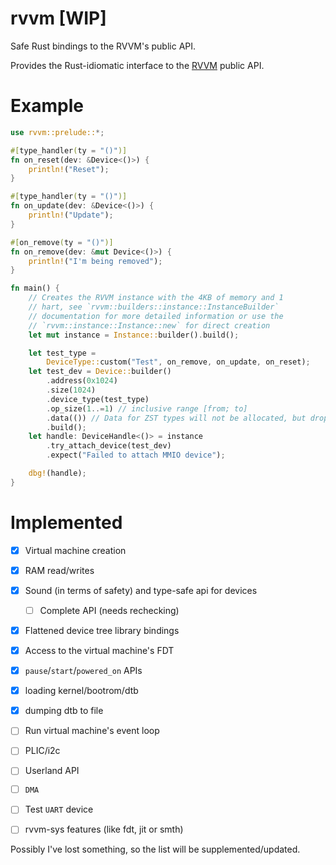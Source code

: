 # rvvm [WIP]

Safe Rust bindings to the RVVM's public API.

Provides the Rust-idiomatic interface to the [RVVM](https://github.com/lekkit/rvvm) public API.

# Example

```rust
use rvvm::prelude::*;

#[type_handler(ty = "()")]
fn on_reset(dev: &Device<()>) {
    println!("Reset");
}

#[type_handler(ty = "()")]
fn on_update(dev: &Device<()>) {
    println!("Update");
}

#[on_remove(ty = "()")]
fn on_remove(dev: &mut Device<()>) {
    println!("I'm being removed");
}

fn main() {
    // Creates the RVVM instance with the 4KB of memory and 1
    // hart, see `rvvm::builders::instance::InstanceBuilder`
    // documentation for more detailed information or use the
    // `rvvm::instance::Instance::new` for direct creation
    let mut instance = Instance::builder().build();

    let test_type =
        DeviceType::custom("Test", on_remove, on_update, on_reset);
    let test_dev = Device::builder()
        .address(0x1024)
        .size(1024)
        .device_type(test_type)
        .op_size(1..=1) // inclusive range [from; to]
        .data(()) // Data for ZST types will not be allocated, but dropped
        .build();
    let handle: DeviceHandle<()> = instance
        .try_attach_device(test_dev)
        .expect("Failed to attach MMIO device");

    dbg!(handle);
}

```

# Implemented

- [x] Virtual machine creation
- [x] RAM read/writes
- [x] Sound (in terms of safety) and type-safe api for devices
  - [ ] Complete API (needs rechecking)
- [x] Flattened device tree library bindings
- [x] Access to the virtual machine's FDT
- [x] `pause`/`start`/`powered_on` APIs

- [x] loading kernel/bootrom/dtb
- [x] dumping dtb to file
- [ ] Run virtual machine's event loop
- [ ] PLIC/i2c
- [ ] Userland API
- [ ] `DMA`
- [ ] Test `UART` device
- [ ] rvvm-sys features (like fdt, jit or smth)

Possibly I've lost something, so the list will be supplemented/updated. 
